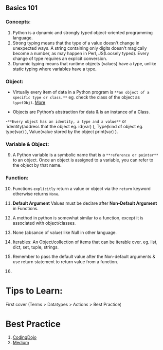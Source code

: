 ## Basics 101

### Concepts:
1. Python is a dynamic and strongly typed object-oriented programming language.
2. Strong typing means that the type of a value doesn't change in unexpected ways. A string containing only digits doesn't magically become a number, as may happen in Perl, JS(Loosely typed). Every change of type requires an explicit conversion.
3. Dynamic typing means that runtime objects (values) have a type, unlike static typing where variables have a type.

### Object:
- Virtually every item of data in a Python program is `**an object of a specific type or class.**` eg. check the class of the object as `type(Obj)`. [More](https://realpython.com/python-variables/#object-references)

- Objects are Python’s abstraction for data & is an instance of a Class.

 -`**Every object has an identity, a type and a value**` or `identity(address that the object eg. id(var) ), Type(kind of object eg. type(var) ), Value(value stored by the object print(var) ).

### Variable & Object:
9. A Python variable is a symbolic name that is a `**reference or pointer**` to an object. Once an object is assigned to a variable, you can refer to the object by that name.

### Function:
10. Functions `explicitly` return a value or object via the `return` keyword otherwise returns `None`.
11. **Default Argument** Values must be declare after **Non-Default Argument** in Functions.

12. A method in python is somewhat similar to a function, except it is associated with object/classes.

13. None (absance of value) like Null in other language.

14. Iterables: An Object/collection of items that can be iterable over. eg. list, dict, set, tuple, strings.


15. Remember to pass the default value after the Non-default arguments & use return statement to return value from a function.

16.  





# Tips to Learn:
First cover (Terms > Datatypes > Actions > Best Practice)



# Best Practice
1. [CodingDojo](https://www.codingdojo.com/blog/python-best-practices)
2. [Medium](https://medium.com/pythonland/30-python-best-practices-tips-and-tricks-19172564f9c)

